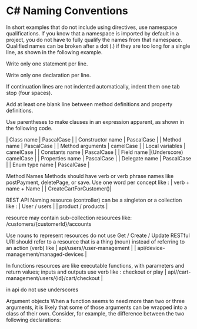 # C#  Naming Conventions

In short examples that do not include using directives, use namespace qualifications. If you know that a namespace is imported by default in a project, you do not have to fully qualify the names from that namespace. Qualified names can be broken after a dot (.) if they are too long for a single line, as shown in the following example.

Write only one statement per line.

Write only one declaration per line.

If continuation lines are not indented automatically, indent them one tab stop (four spaces).

Add at least one blank line between method definitions and property definitions.

Use parentheses to make clauses in an expression apparent, as shown in the following code.


 
| Class name                | PascalCase            | 
| Constructor name          | PascalCase            | 
| Method name               | PascalCase            | 
| Method arguments          | camelCase             | 
| Local variables           | camelCase             | 
| Constants name            | PascalCase            | 
| Field name                |(Underscore) camelCase | 
| Properties name           | PascalCase            | 
| Delegate name             | PascalCase            | 
| Enum type name            | PascalCase            | 

Method Names
Methods should have verb or verb phrase names like postPayment, deletePage, or save.
Use one word per concept
like :
| verb + name + Name     |
| CreateCartForCustomer()|

REST API Naming 
resource (controller) can be a singleton or a collection
like :
| User / users       |
| product / products |

resource may contain sub-collection resources
like:
/customers/{customerId}/accounts

Use nouns to represent resources
do not use Get / Create / Update RESTful URI should refer to a resource that is a thing (noun) instead of referring to an action (verb)
like
| api/users//user-management             |
| api/device-management/managed-devices  | 

In functions  resources are like executable functions, with parameters and return values; inputs and outputs use verb
like : checkout or play 
| api//cart-management/users/{id}/cart/checkout |

in api do not use underscores 

Argument objects
When a function seems to need more than two or three arguments, it is likely that some of those arguments can be wrapped into a class of their own. Consider, for example, the difference between the two following declarations:














